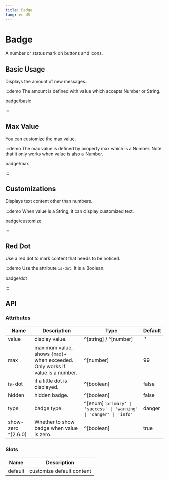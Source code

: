 ```yaml
---
title: Badge
lang: en-US
---
```


# Badge

A number or status mark on buttons and icons.

## Basic Usage

Displays the amount of new messages.

:::demo The amount is defined with value which accepts Number or String.

badge/basic

:::

## Max Value

You can customize the max value.

:::demo The max value is defined by property max which is a Number. Note that it only works when value is also a Number.

badge/max

:::

## Customizations

Displays text content other than numbers.

:::demo When value is a String, it can display customized text.

badge/customize

:::

## Red Dot

Use a red dot to mark content that needs to be noticed.

:::demo Use the attribute `is-dot`. It is a Boolean.

badge/dot

:::

## API

### Attributes

| Name   | Description                                                                   | Type                                                               | Default |
| ------ | ----------------------------------------------------------------------------- | ------------------------------------------------------------------ | ------- |
| value  | display value.                                                                | ^[string] / ^[number]                                              | ''      |
| max    | maximum value, shows `{max}+` when exceeded. Only works if value is a number. | ^[number]                                                          | 99      |
| is-dot | if a little dot is displayed.                                                 | ^[boolean]                                                         | false   |
| hidden | hidden badge.                                                                 | ^[boolean]                                                         | false   |
| type   | badge type.                                                                   | ^[enum]`'primary' \| 'success' \| 'warning' \| 'danger' \| 'info'` | danger  |
| show-zero  ^(2.6.0) | Whether to show badge when value is zero.                                  | ^[boolean]                                                         | true    |

### Slots

| Name    | Description               |
| ------- | ------------------------- |
| default | customize default content |

